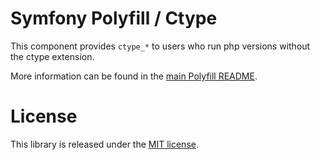 Symfony Polyfill / Ctype
========================

This component provides `ctype_*` to users who run php versions without the ctype extension.

More information can be found in the
[main Polyfill README](https://github.com/symfony/polyfill/blob/master/README.md).

License
=======

This library is released under the [MIT license](LICENSE).
